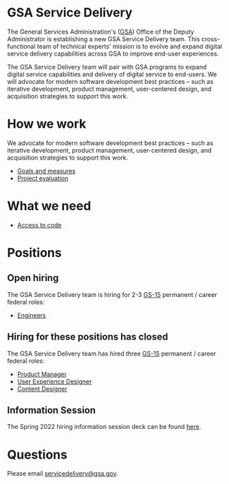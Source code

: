 # GSA Service Delivery

The General Services Administration's ([GSA](https://www.gsa.gov/)) Office of the Deputy Administrator is establishing a new GSA Service Delivery team. This cross-functional team of technical experts' mission is to evolve and expand digital service delivery capabilities across GSA to improve end-user experiences.

The GSA Service Delivery team will pair with GSA programs to expand digital service capabilities and delivery of digital service to end-users. We will advocate for modern software development best practices – such as iterative development, product management, user-centered design, and acquisition strategies to support this work.

# How we work

We advocate for modern software development best practices – such as iterative development, product management, user-centered design, and acquisition strategies to support this work.

- [Goals and measures](Goals_Measures.md)
- [Project evaluation](Project_evaluation.md)

# What we need

- [Access to code](Working_on_Your_Code.md)

# Positions

## Open hiring

The GSA Service Delivery team is hiring for 2-3 [GS-15](https://www.opm.gov/policy-data-oversight/pay-leave/salaries-wages/2022/general-schedule/) permanent / career federal roles:

- [Engineers](team/engineers.md)

## Hiring for these positions has closed

The GSA Service Delivery team has hired three [GS-15](https://www.opm.gov/policy-data-oversight/pay-leave/salaries-wages/2022/general-schedule/) permanent / career federal roles:

- [Product Manager](team/Product_Manager.md)
- [User Experience Designer](team/User_Experience_Designer.md)
- [Content Designer](team/Content_Designer.md)

## Information Session

The Spring 2022 hiring information session deck can be found [here](team/GSA_Service_Delivery_Info_Session.pdf).

# Questions

Please email [servicedelivery@gsa.gov](mailto:servicedelivery@gsa.gov).


